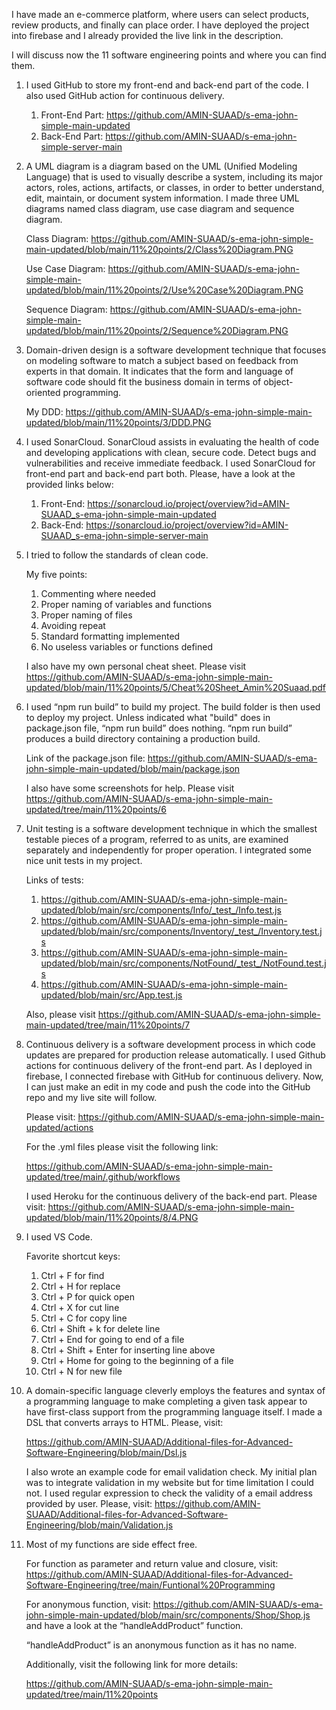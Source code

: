 I have made an e-commerce platform, where users can select products, review products, and finally can place order. I have deployed the project into firebase and I already provided the live link in the description. 

I will discuss now the 11 software engineering points and where you can find them. 


1. I used GitHub to store my front-end and back-end part of the code. I also used GitHub action for continuous delivery.

      1. Front-End Part: https://github.com/AMIN-SUAAD/s-ema-john-simple-main-updated
      2. Back-End Part: https://github.com/AMIN-SUAAD/s-ema-john-simple-server-main

   
2. A UML diagram is a diagram based on the UML (Unified Modeling Language) that is used to visually describe a system, including its major actors, roles, actions, artifacts, or classes, in order to better understand, edit, maintain, or document system information. I made three UML diagrams named class diagram, use case diagram and sequence diagram.

   Class Diagram: 
   https://github.com/AMIN-SUAAD/s-ema-john-simple-main-updated/blob/main/11%20points/2/Class%20Diagram.PNG

   Use Case Diagram:
   https://github.com/AMIN-SUAAD/s-ema-john-simple-main-updated/blob/main/11%20points/2/Use%20Case%20Diagram.PNG
   
   Sequence Diagram: 
   https://github.com/AMIN-SUAAD/s-ema-john-simple-main-updated/blob/main/11%20points/2/Sequence%20Diagram.PNG



3. Domain-driven design is a software development technique that focuses on modeling software to match a subject based on feedback from experts in that domain. It indicates that the form and language of software code should fit the business domain in terms of object-oriented programming.

   My DDD: 
   https://github.com/AMIN-SUAAD/s-ema-john-simple-main-updated/blob/main/11%20points/3/DDD.PNG



4. I used SonarCloud. SonarCloud assists in evaluating the health of code and developing applications with clean, secure code. Detect bugs and vulnerabilities and receive immediate feedback. I used SonarCloud for front-end part and back-end part both. Please, have a look at the provided links below:

   1. Front-End: https://sonarcloud.io/project/overview?id=AMIN-SUAAD_s-ema-john-simple-main-updated
   2. Back-End: https://sonarcloud.io/project/overview?id=AMIN-SUAAD_s-ema-john-simple-server-main


5. I tried to follow the standards of clean code. 

   My five points: 
   1. Commenting where needed
   2. Proper naming of variables and functions
   3. Proper naming of files
   4. Avoiding repeat
   5. Standard formatting implemented
   6. No useless variables or functions defined

   I also have my own personal cheat sheet. Please visit https://github.com/AMIN-SUAAD/s-ema-john-simple-main-updated/blob/main/11%20points/5/Cheat%20Sheet_Amin%20Suaad.pdf


6. I used “npm run build” to build my project. The build folder is then used to deploy my project. Unless indicated what "build" does in package.json file, “npm run build” does nothing. “npm run build” produces a build directory containing a production build.

   Link of the package.json file: https://github.com/AMIN-SUAAD/s-ema-john-simple-main-updated/blob/main/package.json

   I also have some screenshots for help. Please visit https://github.com/AMIN-SUAAD/s-ema-john-simple-main-updated/tree/main/11%20points/6


7. Unit testing is a software development technique in which the smallest testable pieces of a program, referred to as units, are examined separately and independently for proper operation. I integrated some nice unit tests in my project. 

   Links of tests: 

      1. https://github.com/AMIN-SUAAD/s-ema-john-simple-main-updated/blob/main/src/components/Info/_test_/Info.test.js
      2. https://github.com/AMIN-SUAAD/s-ema-john-simple-main-updated/blob/main/src/components/Inventory/_test_/Inventory.test.js
      3. https://github.com/AMIN-SUAAD/s-ema-john-simple-main-updated/blob/main/src/components/NotFound/_test_/NotFound.test.js
      4. https://github.com/AMIN-SUAAD/s-ema-john-simple-main-updated/blob/main/src/App.test.js

   Also, please visit https://github.com/AMIN-SUAAD/s-ema-john-simple-main-updated/tree/main/11%20points/7


8. Continuous delivery is a software development process in which code updates are prepared for production release automatically. I used Github actions for continuous delivery of the front-end part. As I deployed in firebase, I connected firebase with GitHub for continuous delivery. Now, I can just make an edit in my code and push the code into the GitHub repo and my live site will follow.

   Please visit: https://github.com/AMIN-SUAAD/s-ema-john-simple-main-updated/actions

   For the .yml files please visit the following link:

   https://github.com/AMIN-SUAAD/s-ema-john-simple-main-updated/tree/main/.github/workflows

   I used Heroku for the continuous delivery of the back-end part. Please visit: 
   https://github.com/AMIN-SUAAD/s-ema-john-simple-main-updated/blob/main/11%20points/8/4.PNG


9. I used VS Code. 

    Favorite shortcut keys:
    1. Ctrl + F for find
    2. Ctrl + H for replace
    3. Ctrl + P for quick open
    4. Ctrl + X for cut line
    5. Ctrl + C for copy line
    6. Ctrl + Shift + k for delete line
    7. Ctrl + End for going to end of a file
    8. Ctrl + Shift + Enter for inserting line above
    9. Ctrl + Home for going to the beginning of a file
    10. Ctrl + N for new file


10.  A domain-specific language cleverly employs the features and syntax of a programming language to make completing a given task appear to have first-class support from the programming language itself. I made a DSL that converts arrays to HTML. Please, visit:

     https://github.com/AMIN-SUAAD/Additional-files-for-Advanced-Software-Engineering/blob/main/Dsl.js
     
     I also wrote an example code for email validation check. My initial plan was to integrate validation in my website but for time limitation I could not. I used regular            expression to check the validity of a email address provided by user. Please, visit: 
     https://github.com/AMIN-SUAAD/Additional-files-for-Advanced-Software-Engineering/blob/main/Validation.js


11. Most of my functions are side effect free.

    For function as parameter and return value and closure, visit:
    https://github.com/AMIN-SUAAD/Additional-files-for-Advanced-Software-Engineering/tree/main/Funtional%20Programming

    For anonymous function, visit: 
    https://github.com/AMIN-SUAAD/s-ema-john-simple-main-updated/blob/main/src/components/Shop/Shop.js and have a look at the “handleAddProduct” function.

    “handleAddProduct” is an anonymous function as it has no name. 


    Additionally, visit the following link for more details:

    https://github.com/AMIN-SUAAD/s-ema-john-simple-main-updated/tree/main/11%20points
